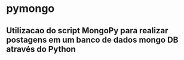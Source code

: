 # pymongo
## Utilizacao do script MongoPy para realizar postagens em um banco de dados mongo DB através do Python
